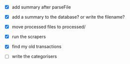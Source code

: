 - [x] add summary after parseFile
- [x] add a summary to the database? or write the filename?
- [x] move processed files to processed/
- [x] run the scrapers

- [x] find my old transactions
- [ ] write the categorisers
